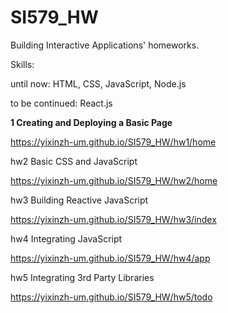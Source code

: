 # SI579_HW

Building Interactive Applications' homeworks.

Skills: 

until now: HTML, CSS, JavaScript, Node.js

to be continued: React.js


**1 Creating and Deploying a Basic Page** 

  https://yixinzh-um.github.io/SI579_HW/hw1/home

hw2 Basic CSS and JavaScript

  https://yixinzh-um.github.io/SI579_HW/hw2/home

hw3 Building Reactive JavaScript

  https://yixinzh-um.github.io/SI579_HW/hw3/index

hw4 Integrating JavaScript

  https://yixinzh-um.github.io/SI579_HW/hw4/app

hw5 Integrating 3rd Party Libraries

  https://yixinzh-um.github.io/SI579_HW/hw5/todo
